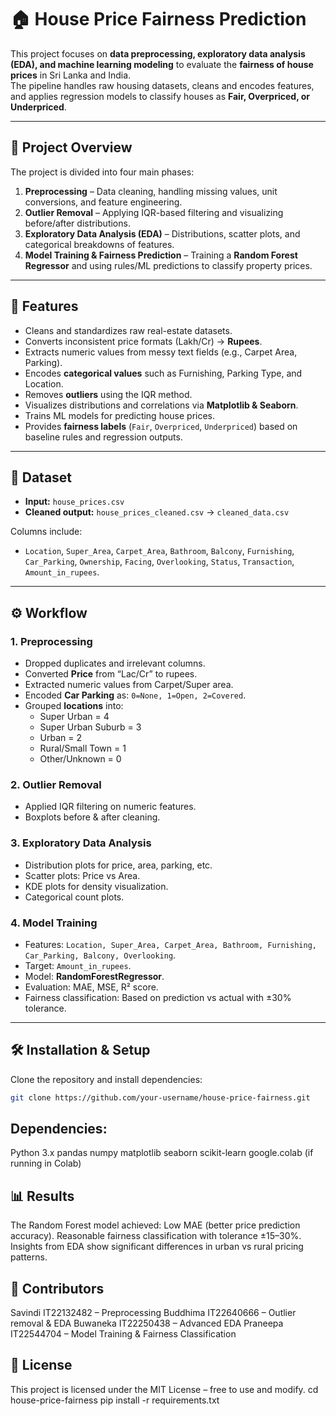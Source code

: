 # 🏠 House Price Fairness Prediction

This project focuses on **data preprocessing, exploratory data analysis (EDA), and machine learning modeling** to evaluate the **fairness of house prices** in Sri Lanka and India.  
The pipeline handles raw housing datasets, cleans and encodes features, and applies regression models to classify houses as **Fair, Overpriced, or Underpriced**.

---

## 📌 Project Overview
The project is divided into four main phases:
1. **Preprocessing** – Data cleaning, handling missing values, unit conversions, and feature engineering.
2. **Outlier Removal** – Applying IQR-based filtering and visualizing before/after distributions.
3. **Exploratory Data Analysis (EDA)** – Distributions, scatter plots, and categorical breakdowns of features.
4. **Model Training & Fairness Prediction** – Training a **Random Forest Regressor** and using rules/ML predictions to classify property prices.

---

## 🚀 Features
- Cleans and standardizes raw real-estate datasets.
- Converts inconsistent price formats (Lakh/Cr) → **Rupees**.
- Extracts numeric values from messy text fields (e.g., Carpet Area, Parking).
- Encodes **categorical values** such as Furnishing, Parking Type, and Location.
- Removes **outliers** using the IQR method.
- Visualizes distributions and correlations via **Matplotlib & Seaborn**.
- Trains ML models for predicting house prices.
- Provides **fairness labels** (`Fair`, `Overpriced`, `Underpriced`) based on baseline rules and regression outputs.

---

## 📂 Dataset
- **Input:** `house_prices.csv`  
- **Cleaned output:** `house_prices_cleaned.csv` → `cleaned_data.csv`  

Columns include:
- `Location`, `Super_Area`, `Carpet_Area`, `Bathroom`, `Balcony`, `Furnishing`, `Car_Parking`, `Ownership`, `Facing`, `Overlooking`, `Status`, `Transaction`, `Amount_in_rupees`.

---

## ⚙️ Workflow
### 1. Preprocessing
- Dropped duplicates and irrelevant columns.
- Converted **Price** from “Lac/Cr” to rupees.
- Extracted numeric values from Carpet/Super area.
- Encoded **Car Parking** as: `0=None, 1=Open, 2=Covered`.
- Grouped **locations** into:
  - Super Urban = 4
  - Super Urban Suburb = 3
  - Urban = 2
  - Rural/Small Town = 1
  - Other/Unknown = 0

### 2. Outlier Removal
- Applied IQR filtering on numeric features.
- Boxplots before & after cleaning.

### 3. Exploratory Data Analysis
- Distribution plots for price, area, parking, etc.
- Scatter plots: Price vs Area.
- KDE plots for density visualization.
- Categorical count plots.

### 4. Model Training
- Features: `Location, Super_Area, Carpet_Area, Bathroom, Furnishing, Car_Parking, Balcony, Overlooking`.
- Target: `Amount_in_rupees`.
- Model: **RandomForestRegressor**.
- Evaluation: MAE, MSE, R² score.
- Fairness classification: Based on prediction vs actual with ±30% tolerance.

---

## 🛠️ Installation & Setup
Clone the repository and install dependencies:
```bash
git clone https://github.com/your-username/house-price-fairness.git
```
## Dependencies:
Python 3.x
pandas
numpy
matplotlib
seaborn
scikit-learn
google.colab (if running in Colab)

## 📊 Results
The Random Forest model achieved:
Low MAE (better price prediction accuracy).
Reasonable fairness classification with tolerance ±15–30%.
Insights from EDA show significant differences in urban vs rural pricing patterns.

## 👥 Contributors
Savindi IT22132482 – Preprocessing
Buddhima IT22640666 – Outlier removal & EDA
Buwaneka IT22250438 – Advanced EDA
Praneepa IT22544704 – Model Training & Fairness Classification

## 📜 License
This project is licensed under the MIT License – free to use and modify.
cd house-price-fairness
pip install -r requirements.txt
